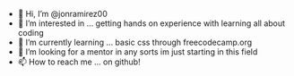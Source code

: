 - 👋 Hi, I’m @jonramirez00
- 👀 I’m interested in ... getting hands on experience with learning all about coding
- 🌱 I’m currently learning ... basic css through freecodecamp.org
- 💞️ I’m looking for a mentor in any sorts im just starting in this field 
- 📫 How to reach me ... on github!


